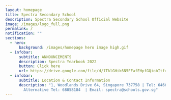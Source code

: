 ```yaml
---
layout: homepage
title: Spectra Secondary School
description: Spectra Secondary School Official Website
image: /images/logo_full.png
permalink: /
notification: ""
sections:
  - hero:
      background: /images/homepage hero image high.gif
  - infobar:
      subtitle: ANNOUNCEMENTS
      description: Spectra Yearbook 2022
      button: Click here
      url: https://drive.google.com/file/d/1TklGHik6N5FFafEHpfGQiobItfrI8pc7/view?usp=sharing
  - infobar:
      subtitle: Location & Contact Information
      description: "1, Woodlands Drive 64, Singapore 737758 | Tel: 64660775 |
        Alternative Tel: 68058184  | Email: spectra@schools.gov.sg"
---
```

